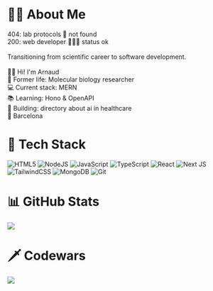 # 🕺🏼 About Me

404: lab protocols 🧪 not found<br>200: web developer 🧑🏼‍💻 status ok<br><br>Transitioning from scientific career to software development.<br><br>👋🏼 Hi! I'm Arnaud<br>🔬 Former life: Molecular biology researcher<br>💻 Current stack: MERN<br>📚 Learning: Hono & OpenAPI<br>🚀 Building: directory about ai in healthcare<br>📍 Barcelona

# 🧰 Tech Stack

![HTML5](https://img.shields.io/badge/html5-%23E34F26.svg?style=flat&logo=html5&logoColor=white)
![NodeJS](https://img.shields.io/badge/node.js-6DA55F?style=flat&logo=node.js&logoColor=white)
![JavaScript](https://img.shields.io/badge/javascript-%23323330.svg?style=flat&logo=javascript&logoColor=%23F7DF1E)
![TypeScript](https://img.shields.io/badge/typescript-%23007ACC.svg?style=flat&logo=typescript&logoColor=white)
![React](https://img.shields.io/badge/react-%2320232a.svg?style=flat&logo=react&logoColor=%2361DAFB)
![Next JS](https://img.shields.io/badge/Next-black?style=flat&logo=next.js&logoColor=white)
![TailwindCSS](https://img.shields.io/badge/tailwindcss-%2338B2AC.svg?style=flat&logo=tailwind-css&logoColor=white)
![MongoDB](https://img.shields.io/badge/MongoDB-%234ea94b.svg?style=flat&logo=mongodb&logoColor=white)
![Git](https://img.shields.io/badge/git-%23F05033.svg?style=flat&logo=git&logoColor=white)

# 📊 GitHub Stats

![](https://github-readme-stats.vercel.app/api/top-langs/?username=arobri67&theme=monokai&hide_border=true&include_all_commits=false&count_private=false&layout=compact)

# 🗡️ Codewars

![](https://www.codewars.com/users/iknum/badges/large)
